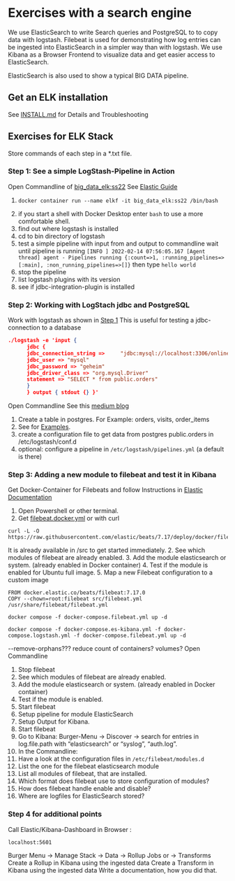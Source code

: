 # Exercises with a search engine

We use ElasticSearch to write Search queries and PostgreSQL to to copy data with logstash.
Filebeat is used for demonstrating how log entries can be ingested into ElasticSearch in a simpler way than with logstash.
We use Kibana as a Browser Frontend to visualize data and get easier access to ElasticSearch.

ElasticSearch is also used to show a typical BIG DATA pipeline.

## Get an ELK installation

See [INSTALL.md](https://github.com/Digital-Media/big_data/blob/main/elk-stack/INSTALL.md) for Details and Troubleshooting

## Exercises for ELK Stack

Store commands of each step in a *.txt file.

### Step 1: See a simple LogStash-Pipeline in Action
       
Open Commandline of [big_data_elk:ss22](https://github.com/Digital-Media/big_data/blob/main/elk-stack/INSTALL.md#managing-elasticsearch-kibana-logstash-and-filebeat-on-your-own)
See [Elastic Guide](https://www.elastic.co/guide/en/logstash/current/first-event.html)
1. ```shell
   docker container run --name elkf -it big_data_elk:ss22 /bin/bash
   ```
2. if you start a shell with Docker Desktop enter `bash` to use a more comfortable shell.
3. find out where logstash is installed
4. cd to bin directory of logstash
5. test a simple pipeline with input from and output to commandline
   wait until pipeline is running
   `[INFO ] 2022-02-14 07:56:05.167 [Agent thread] agent - Pipelines running {:count=>1, :running_pipelines=>[:main], :non_running_pipelines=>[]}`
   then type `hello world`
6. stop the pipeline
7. list logstash plugins with its version
8. see if jdbc-integration-plugin is installed

### Step 2: Working with LogStach jdbc and PostgreSQL

Work with logstash as shown in [Step 1]()
This is useful for testing a jdbc-connection to a database
```json
./logstash -e 'input {
      jdbc {
      jdbc_connection_string =>     "jdbc:mysql://localhost:3306/onlineshop"
      jdbc_user => "mysql"
      jdbc_password => "geheim"
      jdbc_driver_class => "org.mysql.Driver"
      statement => "SELECT * from public.orders"
      }
      } output { stdout {} }'
```
Open Commandline
See this [medium blog](https://medium.com/@emreceylan/how-to-sync-postgresql-data-to-elasticsearch-572af15845ad)
1. Create a table in postgres. For Example: orders, visits, order_items
2. See for [Examples](https://github.com/Digital-Media/big_data/blob/main/elk-stack/examples.sql).
3. create a configuration file to get data from postgres public.orders in /etc/logstash/conf.d
4. optional: configure a pipeline in `/etc/logstash/pipelines.yml` (a default is there)

### Step 3: Adding a new module to filebeat and test it in Kibana

Get Docker-Container for Filebeats and follow Instructions in [Elastic Documentation](https://www.elastic.co/guide/en/beats/filebeat/current/running-on-docker.html)

1. Open Powershell or other terminal.
2. Get [filebeat.docker.yml](https://raw.githubusercontent.com/elastic/beats/7.17/deploy/docker/filebeat.docker.yml)
   or with curl
```shell
curl -L -O https://raw.githubusercontent.com/elastic/beats/7.17/deploy/docker/filebeat.docker.yml
```
It is already available in /src to get started immediately.
2. See which modules of filebeat are already enabled.
3. Add the module elasticsearch or system. (already enabled in Docker container)
4. Test if the module is enabled for Ubuntu full image.
5. Map a new Filebeat configuration to a custom image


```shell
FROM docker.elastic.co/beats/filebeat:7.17.0
COPY --chown=root:filebeat src/filebeat.yml /usr/share/filebeat/filebeat.yml
```
```shell
docker compose -f docker-compose.filebeat.yml up -d
```
```shell
docker compose -f docker-compose.es-kibana.yml -f docker-compose.logstash.yml -f docker-compose.filebeat.yml up -d
```
--remove-orphans??? reduce count of containers? volumes?
Open Commandline
1. Stop filebeat
2. See which modules of filebeat are already enabled.
3. Add the module elasticsearch or system. (already enabled in Docker container)
4. Test if the module is enabled.
5. Start filebeat
6. Setup pipeline for module ElasticSearch
7. Setup Output for Kibana.
8. Start filebeat
9. Go to Kibana: Burger-Menu -> Discover -> search for entries in log.file.path with “elasticsearch” or “syslog”, “auth.log”.
10. In the Commandline:
11. Have a look at the configuration files in `/etc/filebeat/modules.d`
12. List the one for the filebeat elasticsearch module
13. List all modules of filebeat, that are installed.
14. Which format does filebeat use to store configuration of modules?
15. How does filebeat handle enable and disable?
16. Where are logfiles for ElasticSearch stored?

### Step 4 for additional points

Call Elastic/Kibana-Dashboard in Browser :
```shell
localhost:5601
```
Burger Menu -> Manage Stack -> Data -> Rollup Jobs or -> Transforms
Create a Rollup in Kibana using the ingested data
Create a Transform in Kibana using the ingested data
Write a documentation, how you did that.


